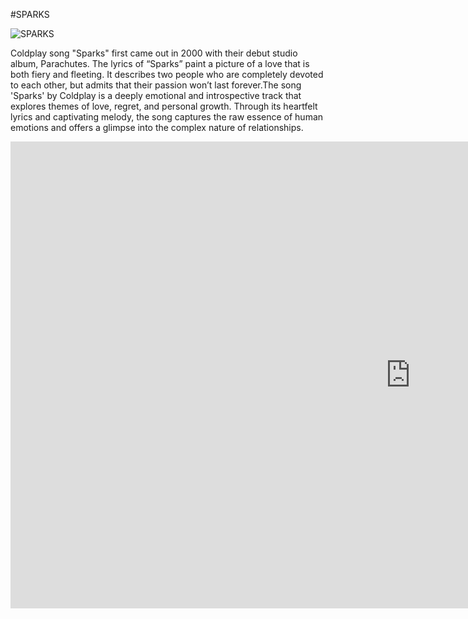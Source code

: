 #SPARKS

![SPARKS]([https://i.pinimg.com/1200x/d5/69/ff/d569ffa58a950eb7c7d2c52c1f745a7b.jpg])

Coldplay song "Sparks" first came out in 2000 with their debut studio album, Parachutes. The lyrics of “Sparks” paint a picture of a love that is both fiery and fleeting. It describes two people who are completely devoted to each other, but admits that their passion won’t last forever.The song 'Sparks' by Coldplay is a deeply emotional and introspective track that explores themes of love, regret, and personal growth. Through its heartfelt lyrics and captivating melody, the song captures the raw essence of human emotions and offers a glimpse into the complex nature of relationships.

<iframe width="1280" height="747" src="https://www.youtube.com/embed/Ar48yzjn1PE" title="Coldplay - Sparks" frameborder="0" allow="accelerometer; autoplay; clipboard-write; encrypted-media; gyroscope; picture-in-picture; web-share" allowfullscreen></iframe>
